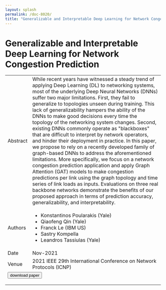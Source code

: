 ```yaml
---
layout: splash
permalink: /doc-8020/
title: "Generalizable and Interpretable Deep Learning for Network Congestion Prediction"
---
```


# Generalizable and Interpretable Deep Learning for Network Congestion Prediction

<table>
    <tbody>
    <tr>
        <td>Abstract</td>
        <td>While recent years have witnessed a steady trend of applying Deep Learning (DL) to networking systems, most of the underlying Deep Neural Networks (DNNs) suffer two major limitations. First, they fail to generalize to topologies unseen during training. This lack of generalizability hampers the ability of the DNNs to make good decisions every time the topology of the networking system changes. Second, existing DNNs commonly operate as "blackboxes" that are difficult to interpret by network operators, and hinder their deployment in practice. In this paper, we propose to rely on a recently developed family of graph-based DNNs to address the aforementioned limitations. More specifically, we focus on a network congestion prediction application and apply Graph Attention (GAT) models to make congestion predictions per link using the graph topology and time series of link loads as inputs. Evaluations on three real backbone networks demonstrate the benefits of our proposed approach in terms of prediction accuracy, generalizability, and interpretability.</td>
    </tr>
    <tr>
        <td>Authors</td>
        <td>
            <ul>
                <li>Konstantinos Poularakis (Yale)</li>
                <li>Qiaofeng Qin (Yale)</li>
                <li>Franck Le (IBM US)</li>
                <li>Sastry Kompella</li>
                <li>Leandros Tassiulas (Yale)</li>
            </ul>
        </td>
    </tr>
    <tr>
        <td>Date</td>
        <td>Nov-2021</td>
    </tr>
    <tr>
        <td>Venue</td>
        <td>2021 IEEE 29th International Conference on Network Protocols (ICNP)</td>
    </tr>
    <tr>
        <td colspan="2">
            <form method="get" action="https://ieeexplore.ieee.org/abstract/document/9651937">
                <button type="submit">download paper</button>
            </form>
        </td>
    </tr>
    </tbody>
</table>
